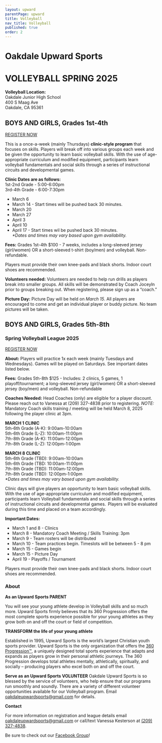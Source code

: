 ```yaml
---
layout: upward
parentPage: upward
title: Volleyball
nav_title: Volleyball
published: true
order: 2
---
```


# Oakdale Upward Sports

# VOLLEYBALL SPRING 2025

**Volleyball Location:**<br>
Oakdale Junior High School<br>
400 S Maag Ave<br>
Oakdale, CA 95361

## BOYS AND GIRLS, Grades 1st-4th

<a class="upward-register-btn" href="https://registration.upward.org/UPW87810">REGISTER NOW</a>

This is a once-a-week (mainly Thursdays) **clinic-style program** that focuses on skills. Players will break off into various groups each week and be given the opportunity to learn basic volleyball skills.  With the use of age-appropriate curriculum and modified equipment, participants learn volleyball fundamentals and social skills through a series of instructional circuits and developmental games. 

**Clinic Dates are as follows:**<br>
	1st-2nd Grade - 5:00-6:00pm<br>
	3rd-4th Grade - 6:00-7:30pm
- March 6
- March 14 - Start times will be pushed back 30 minutes.
- March 20
- March 27
- April 3
- April 10
- April 17 - Start times wil be pushed back 30 minutes.<br>
_*Dates and times may vary based upon gym availability._

**Fees:** Grades 1st-4th $100  - 7 weeks, includes a long-sleeved jersey (girl/women) OR a short-sleeved t-shirt (boy/men) and volleyball. Non-refundable.

Players must provide their own knee-pads and black shorts. Indoor court shoes are recommended.

**Volunteers needed:**  Volunteers are needed to help run drills as players break into smaller groups.  All skills will be demonstrated by Coach Joceyln prior to groups breaking out.  When registering, please sign up as a “coach.”  

**Picture Day:** Picture Day will be held on _March 15_.  All players are encouraged to come and get an individual player or buddy picture. No team pictures will be taken. 


## BOYS AND GIRLS, Grades 5th-8th

### Spring Volleyball League 2025

<a class="upward-register-btn" href="https://registration.upward.org/UPW87815">REGISTER NOW</a>

**About:** Players will practice 1x each week (mainly Tuesdays and Wednesdays). Games will be played on Saturdays.  See important dates listed below.

**Fees:** Grades 5th-8th $125  - Includes: 2 clinics, 5 games, 1 playoff/tournament; a long-sleeved jersey (girl/women) OR a short-sleeved jersey (boy/men) and volleyball. Non-refundable

**Coaches Needed:** Head Coaches (only) are eligible for a player discount. Please reach out to Vanessa at (209) 327-4838 prior to registering.  _NOTE:_ Mandatory Coach skills training / meeting will be held March 8, 2025 following the player clinic at 3pm.

**MARCH 1 CLINIC**<br>
5th-6th Grade (A-K): 9:00am-10:00am<br>
5th-6th Grade (L-Z): 10:00am-11:00pm<br>
7th-8th Grade (A-K): 11:00am-12:00pm<br>
7th-8th Grade (L-Z): 12:00pm-1:00pm

**MARCH 8 CLINIC**<br>
5th-6th Grade (TBD): 9:00am-10:00am<br>
5th-6th Grade (TBD: 10:00am-11:00pm<br>
7th-8th Grade (TBD): 11:00am-12:00pm<br>
7th-8th Grade (TBD): 12:00pm-1:00pm<br>
_*Dates and times may vary based upon gym availability._

Clinic days will give players an opportunity to learn basic volleyball skills.  With the use of age-appropriate curriculum and modified equipment, participants learn Volleyball fundamentals and social skills through a series of instructional circuits and developmental games.  Players will be evaluated during this time and placed on a team accordingly.

**Important Dates:**
- March 1 and 8 - Clinics
- March 8  - Mandatory Coach Meeting / Skills Training: 3pm
- March 9 - Team rosters will be distributed
- March 10 - Team practices begin. Timeslots will be between 5 - 8 pm
- March 15 - Games begin
- March 15 - Picture Day
- April 19 - Playoffs / Tournament

Players must provide their own knee-pads and black shorts. Indoor court shoes are recommended.




### About

**As an Upward Sports PARENT**

You will see your young athlete develop in Volleyball skills and so much more. Upward Sports firmly believes that its 360 Progression offers the most complete sports experience possible for your young athletes as they grow both on and off the court or field of competition.

**TRANSFORM the life of your young athlete**

Established in 1995, Upward Sports is the world’s largest Christian youth sports provider. Upward Sports is the only organization that offers the [360 Progression™](https://www.upward.org/about/360progression), a uniquely designed total sports experience that adapts and expands as players grow in their personal athletic journeys. The 360 Progression develops total athletes mentally, athletically, spiritually, and socially – producing players who excel both on and off the court.

**Serve as an Upward Sports VOLUNTEER**
Oakdale Upward Sports is so blessed by the service of volunteers, who help ensure that our programs run smoothly and soundly. There are a variety of different volunteer opportunities available for our Volleyball program. Email [oakdaleupwardsports@gmail.com](mailto:oakdaleupwardsports@gmail.com) for details.

**Contact**

For more information on registration and league details email [oakdaleupwardsports@gmail.com](mailto:oakdaleupwardsports@gmail.com) or call/text Vanessa Kesterson at [(209) 327-4838](tel:+12093274838).

Be sure to check out our [Facebook Group](https://www.facebook.com/groups/190504948346754/)!
